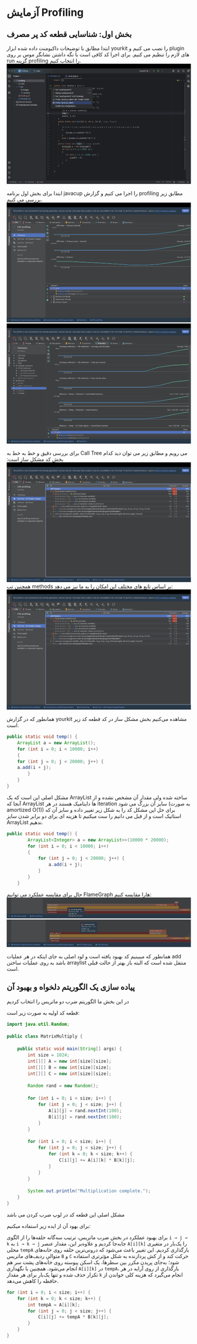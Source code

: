 
# آزمایش Profiling
## بخش اول: شناسایی قطعه کد پر مصرف
ابتدا مطابق با توضیحات داکیومنت داده شده ابزار yourkit را نصب می کنیم و plugin های لازم را تنظیم می کنیم.
برای اجرا کد کافی است با نگه داشتن نشانگر موس بر روی run گزینه profiling را انتخاب کنیم.
![](src/images/1.png)

ابتدا برای بخش اول برنامه javacup را اجرا می کنیم و گزارش profiling مطابق زیر بررسی می کنیم.
![](src/images/2.png)
![](src/images/3.png)

برای بررسی دقیق و خط به خط به Call Tree می رویم و مطابق زیر می توان دید کدام بخش کد مشکل ساز است:
![](src/images/4.png)
همچنین تب methods بر اساس تابع های مختلف این امکان را به ما نیز می دهد:
![](src/images/4.png)


همانطور که در گزارش yourkit مشاهده می‌کنیم بخش مشکل ساز در کد قطعه کد زیر است.

```java
public static void temp() {
    ArrayList a = new ArrayList();
    for (int i = 0; i < 10000; i++)
    {
    for (int j = 0; j < 20000; j++) {
    a.add(i + j);
        }
    }
}
```


مشکل اصلی این است که یک ArrayList ساخته شده ولی مقدار آن مشخص نشده و از آنجا که ArrayList ها داینامیک هستند در هر iteration سایز آن بزرگ می شود (به صورت amortized O(1))
برای حل این مشکل کد را به شکل زیر تغییر داده و سایز آن که استاتیک است و از قبل می دانیم را ست میکنیم تا هزینه ای برای دو برابر شدن سایز ArrayList ندهیم.
   
```java
public static void temp() {
        ArrayList<Integer> a = new ArrayList<>(10000 * 20000);
        for (int i = 0; i < 10000; i++)
        {
            for (int j = 0; j < 20000; j++) {
                a.add(i + j);
            }
        }
    }
```


حال برای مقایسه عملکرد می توانیم FlameGraph هارا مقایسه کنیم:
![](src/images/f1.png)
![](src/images/f2.png)

همانطور که میبینیم کد بهبود یافته است و لود اصلی به جای اینکه در هر عملیات add باشد به روی عملیات ساختن arraylist منتقل شده است که البته باز بهتر از حالت قبلی است.

## پیاده سازی یک الگوریتم دلخواه و بهبود آن

در این بخش ما الگوریتم ضرب دو ماتریس را انتخاب کردیم

قطعه کد اولیه به صورت زیر است:

```java
import java.util.Random;

public class MatrixMultiply {

    public static void main(String[] args) {
        int size = 1024;
        int[][] A = new int[size][size];
        int[][] B = new int[size][size];
        int[][] C = new int[size][size];

        Random rand = new Random();

        for (int i = 0; i < size; i++) {
            for (int j = 0; j < size; j++) {
                A[i][j] = rand.nextInt(100);
                B[i][j] = rand.nextInt(100);
            }
        }

        for (int i = 0; i < size; i++) {
            for (int j = 0; j < size; j++) {
                for (int k = 0; k < size; k++) {
                    C[i][j] += A[i][k] * B[k][j];
                }
            }
        }

        System.out.println("Multiplication complete.");
    }
}
```

مشکل اصلی این قطعه کد در لوپ ضرب کردن می باشد

برای بهود آن از ایده زیر استفاده میکنیم:

برای بهبود عملکرد در بخش ضرب ماتریس، ترتیب سه‌گانه حلقه‌ها را از الگوی `i → j → k` به `i → k → j` جابه‌جا کردیم و علاوه‌بر این، مقدار عنصر `A[i][k]` را یک‌بار در متغیری محلی `tempA` بارگذاری کردیم. این تغییر باعث می‌شود که درونی‌ترین حلقه روی خانه‌های متوالیِ ردیف‌های ماتریس `B` و `C` حرکت کند و از کش پردازنده به شکل مؤثرتری استفاده شود؛ به‌جای پریدن مکرر بین سطرها، یک اسکن پیوسته روی خانه‌های پشت سر هم انجام می‌شود. همچنین با نگهداری `A[i][k]` در `tempA`، بارگذاری از روی آرایه در هر تکرار حذف شده و تنها یک‌بار برای هر مقدار `k` انجام می‌گیرد که هزینه کلی خواندن از حافظه را کاهش می‌دهد.

```java
for (int i = 0; i < size; i++) {
    for (int k = 0; k < size; k++) {
        int tempA = A[i][k];
        for (int j = 0; j < size; j++) {
            C[i][j] += tempA * B[k][j];
        }
    }
}
```

